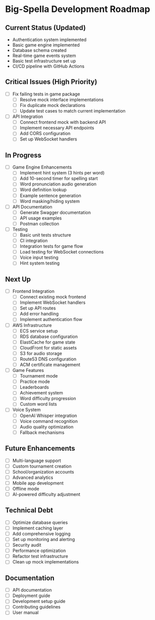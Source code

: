 # Big-Spella Development Roadmap

## Current Status (Updated)
- Authentication system implemented
- Basic game engine implemented
- Database schema created
- Real-time game events system
- Basic test infrastructure set up
- CI/CD pipeline with GitHub Actions

## Critical Issues (High Priority)
- [ ] Fix failing tests in game package
  - [ ] Resolve mock interface implementations
  - [ ] Fix duplicate mock declarations
  - [ ] Update test cases to match current implementation
- [ ] API Integration
  - [ ] Connect frontend mock with backend API
  - [ ] Implement necessary API endpoints
  - [ ] Add CORS configuration
  - [ ] Set up WebSocket handlers

## In Progress
- [ ] Game Engine Enhancements
  - [ ] Implement hint system (3 hints per word)
  - [ ] Add 10-second timer for spelling start
  - [ ] Word pronunciation audio generation
  - [ ] Word definition lookup
  - [ ] Example sentence generation
  - [ ] Word masking/hiding system

- [ ] API Documentation
  - [ ] Generate Swagger documentation
  - [ ] API usage examples
  - [ ] Postman collection

- [ ] Testing
  - [ ] Basic unit tests structure
  - [ ] CI integration
  - [ ] Integration tests for game flow
  - [ ] Load testing for WebSocket connections
  - [ ] Voice input testing
  - [ ] Hint system testing

## Next Up
- [ ] Frontend Integration
  - [ ] Connect existing mock frontend
  - [ ] Implement WebSocket handlers
  - [ ] Set up API routes
  - [ ] Add error handling
  - [ ] Implement authentication flow

- [ ] AWS Infrastructure
  - [ ] ECS service setup
  - [ ] RDS database configuration
  - [ ] ElastiCache for game state
  - [ ] CloudFront for static assets
  - [ ] S3 for audio storage
  - [ ] Route53 DNS configuration
  - [ ] ACM certificate management

- [ ] Game Features
  - [ ] Tournament mode
  - [ ] Practice mode
  - [ ] Leaderboards
  - [ ] Achievement system
  - [ ] Word difficulty progression
  - [ ] Custom word lists

- [ ] Voice System
  - [ ] OpenAI Whisper integration
  - [ ] Voice command recognition
  - [ ] Audio quality optimization
  - [ ] Fallback mechanisms

## Future Enhancements
- [ ] Multi-language support
- [ ] Custom tournament creation
- [ ] School/organization accounts
- [ ] Advanced analytics
- [ ] Mobile app development
- [ ] Offline mode
- [ ] AI-powered difficulty adjustment

## Technical Debt
- [ ] Optimize database queries
- [ ] Implement caching layer
- [ ] Add comprehensive logging
- [ ] Set up monitoring and alerting
- [ ] Security audit
- [ ] Performance optimization
- [ ] Refactor test infrastructure
- [ ] Clean up mock implementations

## Documentation
- [ ] API documentation
- [ ] Deployment guide
- [ ] Development setup guide
- [ ] Contributing guidelines
- [ ] User manual
